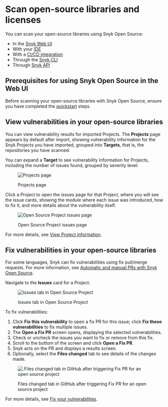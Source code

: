 # Scan open-source libraries and licenses

You can scan your open-source libraries using Snyk Open Source:&#x20;

* In the [Snyk Web UI](../../../getting-started/explore-snyk-through-the-web-ui.md)
* With your [IDE](https://docs.snyk.io/integrations/ide-tools)
* With a [CI/CD integration](../../../integrate-with-snyk/snyk-ci-cd-integrations/)
* Through the [Snyk CLI](../../../snyk-cli/scan-and-maintain-projects-using-the-cli/snyk-cli-for-open-source/)
* Through [Snyk API](../../../snyk-api/)

## Prerequisites for using Snyk Open Source in the Web UI

Before scanning your open-source libraries with Snyk Open Source, ensure you have completed the [quickstart](../../../getting-started/quickstart/) steps.

## View vulnerabilities in your open-source libraries

You can view vulnerability results for imported Projects. The **Projects** page appears by default after import, showing vulnerability information for the Snyk Projects you have imported, grouped into **Targets**, that is, the repositories you have scanned.

You can expand a **Target** to see vulnerability information for Projects, including the number of issues found, grouped by severity level:

<figure><img src="../../../.gitbook/assets/Getting started with open source.png" alt="Projects page"><figcaption><p>Projects page</p></figcaption></figure>

Click a Project to open the issues page for that Project, where you will see the issue cards, showing the module where each issue was introduced, how to fix it, and more details about the vulnerability itself.

<figure><img src="../../../.gitbook/assets/project-details.png" alt="Open Source Project issues page"><figcaption><p>Open Source Project issues page</p></figcaption></figure>

For more details, see [View Project information](../../../snyk-admin/snyk-projects/view-project-information.md).

## Fix vulnerabilities in your open-source libraries

For some languages, Snyk can fix vulnerabilities using fix pull/merge requests. For more information, see [Automatic and manual PRs with Snyk Open Source](../automatic-and-manual-prs-with-snyk-open-source/).

Navigate to the **Issues** card for a Project:

<figure><img src="../../../.gitbook/assets/Issues-view.png" alt="Issues tab in Open Source Project"><figcaption><p>Issues tab in Open Source Project</p></figcaption></figure>

To fix vulnerabilities:

1. Click **Fix this vulnerability** to open a fix PR for this issue; click **Fix these vulnerabilities** to fix multiple issues.
2. The **Open a Fix PR** screen opens, displaying the selected vulnerabilities.
3. Check or uncheck the issues you want to fix or remove from this fix.
4. Scroll to the bottom of the screen and click **Open a Fix PR**.
5. Snyk acts on the PR and displays a results screen.
6. Optionally, select the **Files changed** tab to see details of the changes made.

<figure><img src="../../../.gitbook/assets/screenshot_2021-04-09_at_17.46.22.png" alt=".Files changed tab in GitHub after triggering Fix PR for an open source project"><figcaption><p>Files changed tab in GitHub after triggering Fix PR for an open source project</p></figcaption></figure>

For more details, see [Fix your vulnerabilities](../manage-vulnerabilities/fix-your-vulnerabilities.md).
